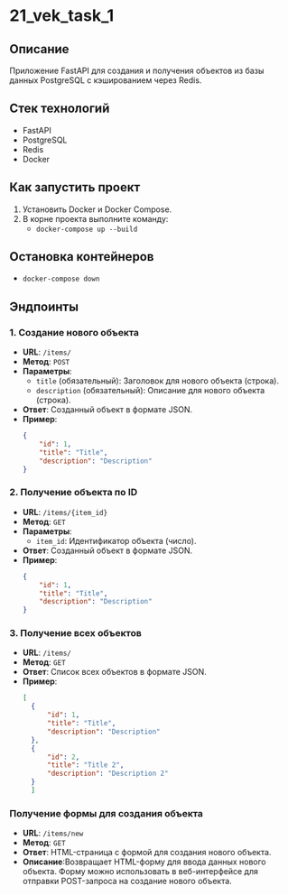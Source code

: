 # 21_vek_task_1

## Описание
Приложение FastAPI для создания и получения объектов из базы данных PostgreSQL с кэшированием через Redis.

## Стек технологий
- FastAPI
- PostgreSQL
- Redis
- Docker

## Как запустить проект

1. Установить Docker и Docker Compose.
2. В корне проекта выполните команду: 
    - `docker-compose up --build`

## Остановка контейнеров
- `docker-compose down`

## Эндпоинты

### 1. **Создание нового объекта**
- **URL**: `/items/`
- **Метод**: `POST`
- **Параметры**:
  - `title` (обязательный): Заголовок для нового объекта (строка).
  - `description` (обязательный): Описание для нового объекта (строка).
- **Ответ**: Созданный объект в формате JSON.
- **Пример**:
  ```json
  {
      "id": 1,
      "title": "Title",
      "description": "Description"
  }

### 2. **Получение объекта по ID**
- **URL**: `/items/{item_id}`
- **Метод**: `GET`
- **Параметры**:
  - `item_id`: Идентификатор объекта (число).
- **Ответ**: Созданный объект в формате JSON.
- **Пример**:
  ```json
  {
      "id": 1,
      "title": "Title",
      "description": "Description"
  }

### 3. **Получение всех объектов**
- **URL**: `/items/`
- **Метод**: `GET`
- **Ответ**: Список всех объектов в формате JSON.
- **Пример**:
  ```json
  [
    {
        "id": 1,
        "title": "Title",
        "description": "Description"
    },
    {
        "id": 2,
        "title": "Title 2",
        "description": "Description 2"
    }
    ]

###  **Получение формы для создания объекта**
- **URL**: `/items/new`
- **Метод**: `GET`
- **Ответ**: HTML-страница с формой для создания нового объекта.
- **Описание**:Возвращает HTML-форму для ввода данных нового объекта. Форму можно использовать в веб-интерфейсе для отправки POST-запроса на создание нового объекта.
